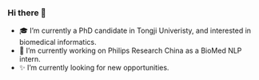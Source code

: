 ### Hi there 👋
- 🎓 I’m currently a PhD candidate in Tongji Univeristy, and interested in biomedical informatics.
- 🎄 I’m currently working on Philips Research China as a BioMed NLP intern.
- ✨ I’m currently looking for new opportunities.


<!--
**zonghui0228/zonghui0228** is a ✨ _special_ ✨ repository because its `README.md` (this file) appears on your GitHub profile.

Here are some ideas to get you started:

- 🔭 I’m currently PhD candidate in Tongji Univeristy, and interested in biomedical informatics
- 🔭 I’m currently working on ...
- 🌱 I’m currently learning ...
- 👯 I’m looking to collaborate on ...
- 🤔 I’m looking for help with ...
- 💬 Ask me about ...
- 📫 How to reach me: ...
- 😄 Pronouns: ...
- ⚡ Fun fact: ...
-->
